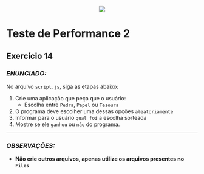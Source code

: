 <p align="center">
    <img src="https://www.infnet.edu.br/infnet/wp-content/themes/infnet.homepage//assets/img/LogoInfnetRodape.png"/>
</p>

# Teste de Performance 2

## Exercício 14

### _ENUNCIADO:_

No arquivo `script.js`, siga as etapas abaixo:

1. Crie uma aplicação que peça que o usuário:
    - Escolha entre `Pedra`, `Papel` ou `Tesoura`
3. O programa deve escolher uma dessas opções `aleatoriamente`
4. Informar para o usuário `qual foi` a escolha sorteada
5. Mostre se ele `ganhou` ou `não` do programa.

---

### _OBSERVAÇÕES:_

- **Não crie outros arquivos, apenas utilize os arquivos presentes no `Files`**